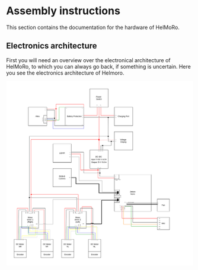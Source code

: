 # Assembly instructions

This section contains the documentation for the hardware of HelMoRo.

## Electronics architecture

First you will need an overview over the electronical architecture of HelMoRo, to which you can always go back, if something is uncertain. 
Here you see the electronics architecture of Helmoro.

![Electronical architecture](helmoro_electronical_architecture.png)
